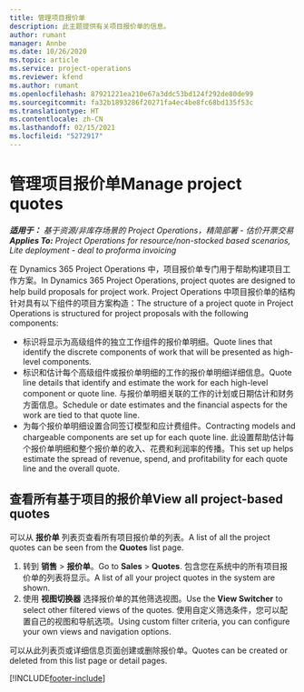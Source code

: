```yaml
---
title: 管理项目报价单
description: 此主题提供有关项目报价单的信息。
author: rumant
manager: Annbe
ms.date: 10/26/2020
ms.topic: article
ms.service: project-operations
ms.reviewer: kfend
ms.author: rumant
ms.openlocfilehash: 87921221ea210e67a3ddc53bd124f292de80de99
ms.sourcegitcommit: fa32b1893286f20271fa4ec4be8fc68bd135f53c
ms.translationtype: HT
ms.contentlocale: zh-CN
ms.lasthandoff: 02/15/2021
ms.locfileid: "5272917"
---
```

# <a name="manage-project-quotes"></a><span data-ttu-id="e0ab9-103">管理项目报价单</span><span class="sxs-lookup"><span data-stu-id="e0ab9-103">Manage project quotes</span></span>

<span data-ttu-id="e0ab9-104">_**适用于：** 基于资源/非库存场景的 Project Operations，精简部署 - 估价开票交易_</span><span class="sxs-lookup"><span data-stu-id="e0ab9-104">_**Applies To:** Project Operations for resource/non-stocked based scenarios, Lite deployment - deal to proforma invoicing_</span></span>

<span data-ttu-id="e0ab9-105">在 Dynamics 365 Project Operations 中，项目报价单专门用于帮助构建项目工作方案。</span><span class="sxs-lookup"><span data-stu-id="e0ab9-105">In Dynamics 365 Project Operations, project quotes are designed to help build proposals for project work.</span></span> <span data-ttu-id="e0ab9-106">Project Operations 中项目报价单的结构针对具有以下组件的项目方案构造：</span><span class="sxs-lookup"><span data-stu-id="e0ab9-106">The structure of a project quote in Project Operations is structured for project proposals with the following components:</span></span>

  - <span data-ttu-id="e0ab9-107">标识将显示为高级组件的独立工作组件的报价单明细。</span><span class="sxs-lookup"><span data-stu-id="e0ab9-107">Quote lines that identify the discrete components of work that will be presented as high-level components.</span></span>
  - <span data-ttu-id="e0ab9-108">标识和估计每个高级组件或报价单明细的工作的报价单明细详细信息。</span><span class="sxs-lookup"><span data-stu-id="e0ab9-108">Quote line details that identify and estimate the work for each high-level component or quote line.</span></span> <span data-ttu-id="e0ab9-109">与报价单明细关联的工作的计划或日期估计和财务方面信息。</span><span class="sxs-lookup"><span data-stu-id="e0ab9-109">Schedule or date estimates and the financial aspects for the work are tied to that quote line.</span></span>
  - <span data-ttu-id="e0ab9-110">为每个报价单明细设置合同签订模型和应计费组件。</span><span class="sxs-lookup"><span data-stu-id="e0ab9-110">Contracting models and chargeable components are set up for each quote line.</span></span> <span data-ttu-id="e0ab9-111">此设置帮助估计每个报价单明细和整个报价单的收入、花费和利润率的传播。</span><span class="sxs-lookup"><span data-stu-id="e0ab9-111">This set up helps estimate the spread of revenue, spend, and profitability for each quote line and the overall quote.</span></span>

## <a name="view-all-project-based-quotes"></a><span data-ttu-id="e0ab9-112">查看所有基于项目的报价单</span><span class="sxs-lookup"><span data-stu-id="e0ab9-112">View all project-based quotes</span></span>

<span data-ttu-id="e0ab9-113">可以从 **报价单** 列表页查看所有项目报价单的列表。</span><span class="sxs-lookup"><span data-stu-id="e0ab9-113">A list of all the project quotes can be seen from the **Quotes** list page.</span></span> 

1. <span data-ttu-id="e0ab9-114">转到 **销售** > **报价单**。</span><span class="sxs-lookup"><span data-stu-id="e0ab9-114">Go to **Sales** > **Quotes**.</span></span> <span data-ttu-id="e0ab9-115">包含您在系统中的所有项目报价单的列表将显示。</span><span class="sxs-lookup"><span data-stu-id="e0ab9-115">A list of all your project quotes in the system are shown.</span></span> 
2. <span data-ttu-id="e0ab9-116">使用 **视图切换器** 选择报价单的其他筛选视图。</span><span class="sxs-lookup"><span data-stu-id="e0ab9-116">Use the **View Switcher** to select other filtered views of the quotes.</span></span> <span data-ttu-id="e0ab9-117">使用自定义筛选条件，您可以配置自己的视图和导航选项。</span><span class="sxs-lookup"><span data-stu-id="e0ab9-117">Using custom filter criteria, you can configure your own views and navigation options.</span></span>

<span data-ttu-id="e0ab9-118">可以从此列表页或详细信息页面创建或删除报价单。</span><span class="sxs-lookup"><span data-stu-id="e0ab9-118">Quotes can be created or deleted from this list page or detail pages.</span></span>


[!INCLUDE[footer-include](../../includes/footer-banner.md)]